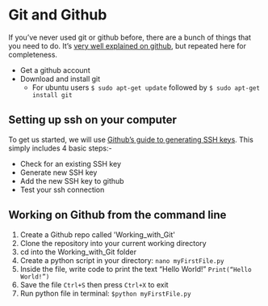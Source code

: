 # Git and Github

If you’ve never used git or github before, there are a bunch of things that you need to do. It’s [very well explained on github](https://help.github.com/articles/set-up-git), but repeated here for completeness.
- Get a github account
- Download and install git
  - For ubuntu users `$ sudo apt-get update` followed by `$ sudo apt-get install git`

## Setting up ssh on your computer
To get us started, we will use [Github’s guide to generating SSH keys](https://docs.github.com/en/authentication/connecting-to-github-with-ssh/about-ssh).
This simply includes 4 basic steps:-
  - Check for an existing SSH key
  - Generate new SSH key
  - Add the new SSH key to github
  - Test your ssh connection

## Working on Github from the command line
1. Create a Github repo called 'Working_with_Git'
2. Clone the repository into your current working directory
3. cd into the Working_with_Git folder
4. Create a python script in your directory:
    ```nano myFirstFile.py```
5. Inside the file, write code to print the text “Hello World!”
    ```Print(“Hello World!”)```
6. Save the file `Ctrl+S` then press `Ctrl+X` to exit
7. Run python file in terminal:
```$python myFirstFile.py```
